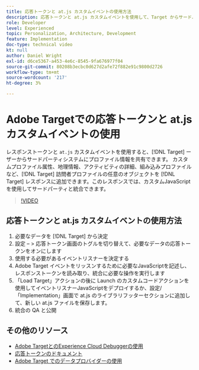 ```yaml
---
title: 応答トークンと at.js カスタムイベントの使用方法
description: 応答トークンと at.js カスタムイベントを使用して、Target からサードパーティシステムにプロファイル情報を共有する方法を説明します。
role: Developer
level: Experienced
topic: Personalization, Architecture, Development
feature: Implementation
doc-type: technical video
kt: null
author: Daniel Wright
exl-id: d6ce5367-a453-4e6c-8545-9fa676977f04
source-git-commit: 80208b3ecbc0d627d2afe72f882e91c9800d2726
workflow-type: tm+mt
source-wordcount: '217'
ht-degree: 3%

---
```


# Adobe Targetでの応答トークンと at.js カスタムイベントの使用

レスポンストークンと `at.js` カスタムイベントを使用すると、[!DNL Target] ーザーからサードパーティシステムにプロファイル情報を共有できます。 カスタムプロファイル属性、地理情報、アクティビティの詳細、組み込みプロファイルなど、[!DNL Target] 訪問者プロファイルの任意のオブジェクトを [!DNL Target] レスポンスに追加できます。このレスポンスでは、カスタムJavaScriptを使用してサードパーティと統合できます。

>[!VIDEO](https://video.tv.adobe.com/v/23253/?quality=12)

## 応答トークンと at.js カスタムイベントの使用方法

1. 必要なデータを [!DNL Target] から決定
1. 設定 – > 応答トークン画面のトグルを切り替えて、必要なデータの応答トークンをオンにします
1. 使用する必要があるイベントリスナーを決定する
1. Adobe Target イベントをリッスンするために必要なJavaScriptを記述し、レスポンストークンを読み取り、統合に必要な操作を実行します
1. 「Load Target」アクションの後に Launch のカスタムコードアクションを使用してイベントリスナーJavaScriptをデプロイするか、設定/「Implementation」画面で at.js のライブラリフッターセクションに追加して、新しい at.js ファイルを保存します。
1. 統合の QA と公開

## その他のリソース

* [Adobe TargetとのExperience Cloud Debuggerの使用](../troubleshooting/troubleshoot-with-the-experience-cloud-debugger.md)
* [ 応答トークンのドキュメント ](https://experienceleague.adobe.com/docs/target/using/administer/response-tokens.html?lang=en)
* [Adobe Target でのデータプロバイダーの使用](use-data-providers-to-integrate-third-party-data.md)
